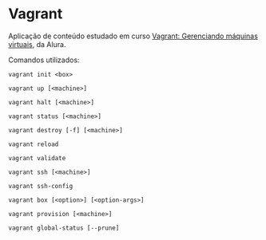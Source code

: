 # Vagrant
Aplicação de conteúdo estudado em curso [Vagrant: Gerenciando máquinas virtuais][vagrant-course], da Alura.

Comandos utilizados:

```vagrant init <box>```

```vagrant up [<machine>]```

```vagrant halt [<machine>]```

```vagrant status [<machine>]```

```vagrant destroy [-f] [<machine>]```

```vagrant reload```

```vagrant validate```

```vagrant ssh [<machine>]```

```vagrant ssh-config```

```vagrant box [<option>] [<option-args>]```

```vagrant provision [<machine>]```

```vagrant global-status [--prune]```

[vagrant-course]: https://www.alura.com.br/curso-online-vagrant-gerenciando-maquinas-virtuais
